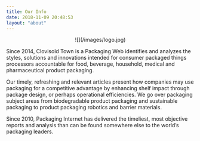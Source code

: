 ```yaml
---
title: Our Info
date: 2018-11-09 20:48:53
layout: "about"
---
```


<center>
![](/images/logo.jpg)
</center>



Since 2014, Clovisold Town is a Packaging Web identifies and analyzes the styles, solutions and innovations intended for consumer packaged things processors accountable for food, beverage, household, medical and pharmaceutical product packaging.

Our timely, refreshing and relevant articles present how companies may use packaging for a competitive advantage by enhancing shelf impact through package design, or perhaps operational efficiencies. We go over packaging subject areas from biodegradable product packaging and sustainable packaging to product packaging robotics and barrier materials.

Since 2010, Packaging Internet has delivered the timeliest, most objective reports and analysis than can be found somewhere else to the world’s packaging leaders.
